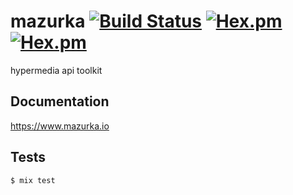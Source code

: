 # mazurka [![Build Status](https://travis-ci.org/mazurka/mazurka.svg?branch=master)](https://travis-ci.org/mazurka/mazurka) [![Hex.pm](https://img.shields.io/hexpm/v/mazurka.svg?style=flat-square)](https://hex.pm/packages/mazurka) [![Hex.pm](https://img.shields.io/hexpm/dt/mazurka.svg?style=flat-square)](https://hex.pm/packages/mazurka)

hypermedia api toolkit

## Documentation

https://www.mazurka.io

## Tests

```
$ mix test
```
